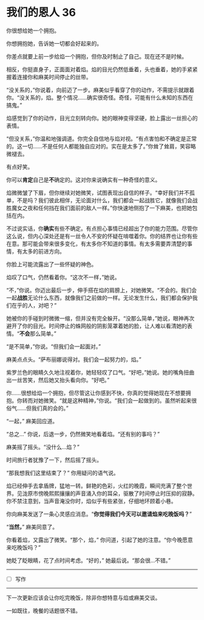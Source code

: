 # 我们的恩人 36

你很想给她一个拥抱。

你想拥抱她，告诉她一切都会好起来的。

你差点就要上前一步给焰一个拥抱，但你及时制止了自己。现在还不是时候。

相反，你挺直身子，正面面对着焰。焰的目光仍然低垂着，头也垂着，她的手紧紧握着连接你和麻美时间停止的丝带。

“没关系的，”你说着，向前迈了一步。麻美似乎看穿了你的动作，不需提示就跟着你。“没关系的，焰。整个情况……确实很奇怪。奇怪，可能有什么未知的东西在搞鬼。”

焰感觉到了你的动作，目光立刻转向你。她的眼神变得坚硬，脸上露出一丝担心的表情。

“但没关系，”你温和地强调道。你完全自信地与焰对视。“有点害怕和不确定是正常的。这一切……不是任何人都能独自应对的。实在是太多了。”你耸了耸肩，笑容略微褪去。

有点好笑。

你可以**肯定**自己是**不**确定的。这对你来说确实有一种奇怪的意义。

焰微微皱了下眉，但你继续对她微笑，试图表现出自信的样子。“幸好我们并不孤单，不是吗？我们彼此相伴，无论面对什么，我们都会一起战胜它，就像我们会战胜魔女之夜和任何挡在我们面前的敌人一样。”你快速地侧抱了一下麻美，也把她包括在内。

不过说实话，你**确实**有些不确定。有点担心事情已经超出了你的能力范围。尽管你这么说，但内心深处还是有一丝令人不安的怀疑在啃噬着你。你的结界也让你有些在意。那可能会带来很多变化，有太多你不知道的事情。有太多需要弄清楚的事情，有太多的前进方向。

你脸上可能流露出了一些怀疑的神色。

焰叹了口气，仍然看着你。“这次不一样，”她说。

“不，”你说。你迈出最后一步，伸手搭在焰的肩膀上，对她微笑。“不会的。我们会一起**战胜**无论什么东西，就像我们之前做的一样。无论发生什么，我们都会保护我们在乎的人，对吧？”

她被你的手碰到时微微一缩，但并没有完全躲开。“没那么简单，”她说，眼神再次避开了你的目光。时间停止的蛛网般的阴影笼罩着她的脸，让人难以看清她的表情。“**不会**那么简单。”

“是不简单，”你说。“但我们会一起面对。”

麻美点点头。“萨布丽娜说得对。我们会一起努力的，焰。”

紫罗兰色的眼睛久久地注视着你，她轻轻叹了口气。“好吧，”她说。她的嘴角扭曲出一丝苦笑，然后她又抬头看向你。“好吧。”

你……很想给焰一个拥抱，但尽管这让你感到不快，你真的觉得她现在不想要拥抱。你转而对她微笑。“就是这种精神，”你说。“我们会一起做到的。虽然听起来很俗气……但我们真的会的。”

“一起，” 麻美回应道。

“总之...” 你说，后退一步，仍然微笑地看着焰。“还有别的事吗？”

麻美摇了摇头。“没什么...焰？”

时间旅行者犹豫了一下，然后摇了摇头。

“那我想我们这里结束了？” 你用疑问的语气说。

焰已经伸手去拿盾牌，猛地一转。鲜艳的色彩，火红的晚霞，瞬间充满了整个世界。见泷原市傍晚熙熙攘攘的声音涌入你的耳朵，驱散了时间停止时压抑的寂静。你不禁注意到，当声音淹没你时，焰似乎有些紧张，仔细地环顾着小巷。

你向麻美发送了一条心灵感应消息。“**你觉得我们今天可以邀请焰来吃晚饭吗？**”

“**当然，**” 麻美同意了。

你看着焰，又露出了微笑。“那个，焰，” 你问道，引起了她的注意。“你今晚愿意来吃晚饭吗？”

她眨了眨眼睛，花了点时间考虑。“好的，” 她最后说。“那会很...不错。”

---

- [ ] 写作

---

下一次更新应该会让你吃完晚饭，除非你想特意与焰或麻美交谈。

一如既往，晚餐的话题很不错。
